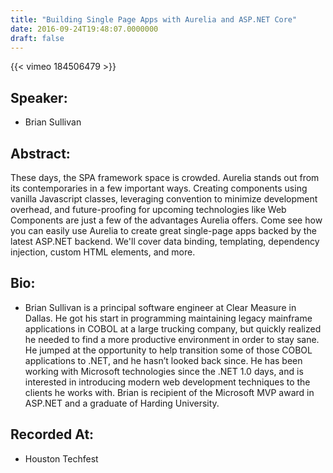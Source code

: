 ```yaml
---
title: "Building Single Page Apps with Aurelia and ASP.NET Core"
date: 2016-09-24T19:48:07.0000000
draft: false
---
```


{{< vimeo 184506479 >}}

## Speaker:

 - Brian Sullivan

## Abstract:

<p>These days, the SPA framework space is crowded. Aurelia stands out from its contemporaries in a few important ways. Creating components using vanilla Javascript classes, leveraging convention to minimize development overhead, and future-proofing for upcoming technologies like Web Components are just a few of the advantages Aurelia offers. Come see how you can easily use Aurelia to create great single-page apps backed by the latest ASP.NET backend. We'll cover data binding, templating, dependency injection, custom HTML elements, and more.</p>

## Bio:

 - <p>Brian Sullivan is a principal software engineer at Clear Measure in Dallas. He got his start in programming maintaining legacy mainframe applications in COBOL at a large trucking company, but quickly realized he needed to find a more productive environment in order to stay sane. He jumped at the opportunity to help transition some of those COBOL applications to .NET, and he hasn’t looked back since. He has been working with Microsoft technologies since the .NET 1.0 days, and is interested in introducing modern web development techniques to the clients he works with. Brian is recipient of the Microsoft MVP award in ASP.NET and a graduate of Harding University.</p>

## Recorded At:

 - Houston Techfest


